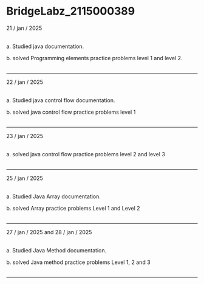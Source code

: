 # BridgeLabz_2115000389

21 / jan / 2025<br><br>

a. Studied java documentation.<br>

b. solved Programming elements practice problems level 1 and level 2.<br><br>
*********************************************************************************************************************************************************************

22 / jan / 2025<br><br>

a. Studied java control flow documentation.<br>

b. solved java control flow practice problems level 1 <br><br>
*********************************************************************************************************************************************************************

23 / jan / 2025<br><br>


a. solved java control flow practice problems level 2 and level 3<br><br>

*********************************************************************************************************************************************************************

25 / jan / 2025<br><br>

a. Studied Java Array documentation.<br>

b. solved Array practice problems Level 1 and Level 2 <br><br>
*********************************************************************************************************************************************************************

27 / jan / 2025 and 28 / jan / 2025 <br><br>

a. Studied Java Method documentation.<br>

b. solved Java method practice problems Level 1, 2 and 3 <br><br>
*********************************************************************************************************************************************************************
